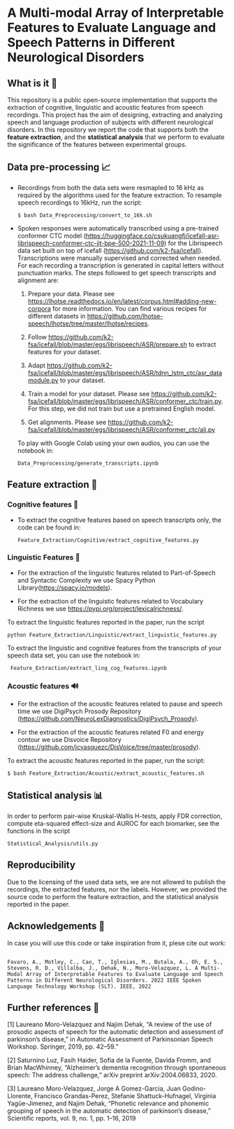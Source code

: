 # A Multi-modal Array of Interpretable Features to Evaluate Language and Speech Patterns in Different Neurological Disorders

## What is it 🔎

This repository is a public open-source implementation that supports the extraction of cognitive, linguistic and acoustic features from speech recordings. This project has the aim of designing, extracting and analyzing speech and language production of subjects with different neurological disorders. 
In this repository we report the code that supports both the **feature extraction**, and the **statistical analysis** that we perform to evaluate the significance of the features between experimental groups.

## Data pre-processing 📈

* Recordings from both the data sets were resmapled to 16 kHz as required by the algorithms used for the feature extraction. To resample speech recordings to 16kHz, run the script: 
  
  ```
  $ bash Data_Preprocessing/convert_to_16k.sh 
  ```

* Spoken responses were automatically transcribed using a pre-trained conformer CTC  model (https://huggingface.co/csukuangfj/icefall-asr-librispeech-conformer-ctc-jit-bpe-500-2021-11-09) for the Librispeech data set built on top of icefall (https://github.com/k2-fsa/icefall). Transcriptions were manually supervised and corrected when needed. For each recording a transcription is generated in capital letters without punctuation marks. The steps followed to get speech transcripts and alignment are:

  1) Prepare your data. Please see https://lhotse.readthedocs.io/en/latest/corpus.html#adding-new-corpora for more information. You can find various recipes for different datasets in https://github.com/lhotse-speech/lhotse/tree/master/lhotse/recipes. 

  2) Follow https://github.com/k2-fsa/icefall/blob/master/egs/librispeech/ASR/prepare.sh to extract features for your dataset. 
  
  3) Adapt https://github.com/k2-fsa/icefall/blob/master/egs/librispeech/ASR/tdnn_lstm_ctc/asr_datamodule.py to your dataset. 
  
  4) Train a model for your dataset. Please see https://github.com/k2-fsa/icefall/blob/master/egs/librispeech/ASR/conformer_ctc/train.py. For this step, we did not train but use a pretrained English model.
  
  5) Get alignments. Please see https://github.com/k2-fsa/icefall/blob/master/egs/librispeech/ASR/conformer_ctc/ali.py
  
  To play with Google Colab using your own audios, you can use the notebook in:

  ```
  Data_Preprocessing/generate_transcripts.ipynb 
  ```


## Feature extraction 🔨

### Cognitive features 🧠

* To extract the cognitive features based on speech transcripts only, the code can be found in:

  ``` 
  Feature_Extraction/Cognitive/extract_cognitive_features.py
  
  ```

### Linguistic Features 🔡

* For the extraction of the linguistic features related to Part-of-Speech and Syntactic Complexity we use Spacy Python Library(<https://spacy.io/models>).

* For the extraction of the linguistic features related to Vocabulary Richness we use <https://pypi.org/project/lexicalrichness/>. 

To extract the linguistic features reported in the paper, run the script 

  ``` 
  python Feature_Extraction/Linguistic/extract_linguistic_features.py
  ```
To extract the linguistic and cognitive features from the transcripts of your speech data set, you can use the notebook in:

 ``` 
  Feature_Extraction/extract_ling_cog_features.ipynb
  ```

### Acoustic features 🔊

* For the extraction of the acoustic features related to pause and speech time we use DigiPsych Prosody Repository (<https://github.com/NeuroLexDiagnostics/DigiPsych_Prosody>).

* For the extraction of the acoustic features related F0 and energy contour we use Disvoice Repository (<https://github.com/jcvasquezc/DisVoice/tree/master/prosody>).

To extract the acoustic features reported in the paper, run the script:

  ``` 
  $ bash Feature_Extraction/Acoustic/extract_acoustic_features.sh
  ```
## Statistical analysis 📊

In order to perform pair-wise Kruskal-Wallis H-tests, apply FDR correction, compute eta-squared effect-size and AUROC for each biomarker, see the functions in the script 

  ``` 
  Statistical_Analysis/utils.py
  ```

## Reproducibility

Due to the licensing of the used data sets, we are not allowed to publish the recordings, the extracted features, nor the labels. However, we provided the source code to perform the feature extraction, and the statistical analysis reported in the paper.

## Acknowledgements 🙏

In case you will use this code or take inspiration from it, plese cite out work: 
```

Favaro, A., Motley, C., Cao, T., Iglesias, M., Butala, A., Oh, E. S., Stevens, R. D., Villalba, J., Dehak, N., Moro-Velazquez, L. A Multi-Modal Array of Interpretable Features to Evaluate Language and Speech Patterns in Different Neurological Disorders. 2022 IEEE Spoken Language Technology Workshop (SLT). IEEE, 2022

```

## Further references 📖

[1] Laureano Moro-Velazquez and Najim Dehak, “A review of the use of prosodic aspects of speech for the automatic detection and assessment of parkinson’s disease,” in Automatic Assessment of Parkinsonian Speech Workshop. Springer, 2019, pp. 42–59.”​

[2] Saturnino Luz, Fasih Haider, Sofia de la Fuente, Davida Fromm, and Brian MacWhinney, “Alzheimer’s dementia recognition through spontaneous speech: The address challenge,” arXiv preprint arXiv:2004.06833, 2020. ​

[3] Laureano Moro-Velazquez, Jorge A Gomez-Garcia, Juan Godino-Llorente, Francisco Grandas-Perez, Stefanie Shattuck-Hufnagel, Virginia Yagüe-Jimenez, and Najim Dehak, “Phonetic relevance and phonemic grouping of speech in the automatic detection of parkinson’s disease,” Scientific reports, vol. 9, no. 1, pp. 1–16, 2019​
​